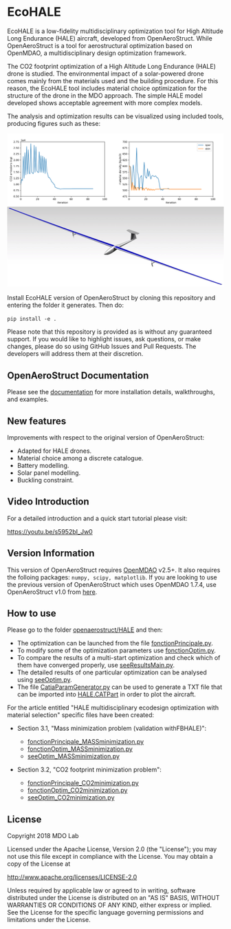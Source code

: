 EcoHALE
=======

EcoHALE is a low-fidelity multidisciplinary optimization tool for High Altitude Long Endurance (HALE) aircraft,
developed from OpenAeroStruct. While OpenAeroStruct is a tool for aerostructural optimization based on OpenMDAO,
a multidisciplinary design optimization framework.

The CO2 footprint optimization of a High Altitude Long Endurance (HALE) drone is studied. 
The  environmental  impact of a solar-powered drone comes mainly from the materials used and the building procedure.
For this reason, the EcoHALE tool includes material choice optimization for the structure of the drone in the MDO approach. 
The simple HALE model developed shows acceptable agreement with more complex models.

The analysis and optimization results can be visualized using included tools, producing figures such as these:

![Convergence Graphs](openaerostruct/docs/ConvergenceGraphs.png)
![CAD Model](openaerostruct/docs/CADmodel.jpg)

Install EcoHALE version of OpenAeroStruct by cloning this repository and entering the folder it generates.
Then do:

`pip install -e .`

Please note that this repository is provided as is without any guaranteed support.
If you would like to highlight issues, ask questions, or make changes, please do so using GitHub Issues and Pull Requests.
The developers will address them at their discretion.

OpenAeroStruct Documentation
----------------------------

Please see the [documentation](https://mdolab.github.io/OpenAeroStruct/) for more installation details, walkthroughs, and examples.

New features
------------

Improvements with respect to the original version of OpenAeroStruct:

   * Adapted for HALE drones.
   * Material choice among a discrete catalogue.
   * Battery modelling.
   * Solar panel modelling.
   * Buckling constraint.

Video Introduction
------------------

For a detailed introduction and a quick start tutorial please visit:

   https://youtu.be/s5952bI_Jw0

Version Information
-------------------

This version of OpenAeroStruct requires [OpenMDAO](https://github.com/OpenMDAO/openmdao) v2.5+. It also requires the folloing packages: `numpy, scipy, matplotlib`.
If you are looking to use the previous version of OpenAeroStruct which uses OpenMDAO 1.7.4, use OpenAeroStruct v1.0 from [here](https://github.com/mdolab/OpenAeroStruct/releases).

How to use
----------

Please go to the folder [openaerostruct/HALE](https://github.com/mid2SUPAERO/ecoHALE/tree/downloadEcohale/openaerostruct/HALE) and then:

   * The optimization can be launched from the file [fonctionPrincipale.py](https://github.com/mid2SUPAERO/ecoHALE/tree/downloadEcohale/openaerostruct/HALE/fonctionPrincipale.py). 
   * To modify some of the optimization parameters use [fonctionOptim.py](https://github.com/mid2SUPAERO/ecoHALE/tree/downloadEcohale/openaerostruct/HALE/fonctionOptim.py).
   * To compare the results of a multi-start optimization and check which of them have converged properly, use [seeResultsMain.py](https://github.com/mid2SUPAERO/ecoHALE/tree/downloadEcohale/openaerostruct/HALE/seeResultsMain.py).
   * The detailed results of one particular optimization can be analysed using [seeOptim.py](https://github.com/mid2SUPAERO/ecoHALE/tree/downloadEcohale/openaerostruct/HALE/seeOptim.py).
   * The file [CatiaParamGenerator.py](https://github.com/mid2SUPAERO/ecoHALE/tree/downloadEcohale/openaerostruct/HALE/CatiaParamGenerator.py) can be used to generate a TXT file that can be imported into [HALE.CATPart](https://github.com/mid2SUPAERO/ecoHALE/tree/downloadEcohale/openaerostruct/HALE/HALE.CATPart) in order to plot the aircraft.

For the article entitled "HALE multidisciplinary ecodesign optimization with material selection" specific files have been created:

   * Section 3.1, "Mass minimization problem (validation withFBHALE)": 
     * [fonctionPrincipale_MASSminimization.py](https://github.com/mid2SUPAERO/ecoHALE/tree/downloadEcohale/openaerostruct/HALE/fonctionPrincipale_MASSminimization.py)
     * [fonctionOptim_MASSminimization.py](https://github.com/mid2SUPAERO/ecoHALE/tree/downloadEcohale/openaerostruct/HALE/fonctionOptim_MASSminimization.py)
     * [seeOptim_MASSminimization.py](https://github.com/mid2SUPAERO/ecoHALE/tree/downloadEcohale/openaerostruct/HALE/seeOptim_MASSminimization.py)

   * Section 3.2, "CO2 footprint minimization problem": 
     * [fonctionPrincipale_CO2minimization.py](https://github.com/mid2SUPAERO/ecoHALE/tree/downloadEcohale/openaerostruct/HALE/fonctionPrincipale_CO2minimization.py)
     * [fonctionOptim_CO2minimization.py](https://github.com/mid2SUPAERO/ecoHALE/tree/downloadEcohale/openaerostruct/HALE/fonctionOptim_CO2minimization.py)
     * [seeOptim_CO2minimization.py](https://github.com/mid2SUPAERO/ecoHALE/tree/downloadEcohale/openaerostruct/HALE/seeOptim_CO2minimization.py)
	
License
-------
Copyright 2018 MDO Lab

Licensed under the Apache License, Version 2.0 (the "License");
you may not use this file except in compliance with the License.
You may obtain a copy of the License at

   http://www.apache.org/licenses/LICENSE-2.0

Unless required by applicable law or agreed to in writing, software
distributed under the License is distributed on an "AS IS" BASIS,
WITHOUT WARRANTIES OR CONDITIONS OF ANY KIND, either express or implied.
See the License for the specific language governing permissions and
limitations under the License.